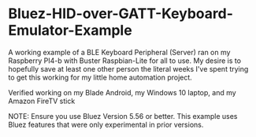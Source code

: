# Bluez-HID-over-GATT-Keyboard-Emulator-Example

A working example of a BLE Keyboard Peripheral (Server) ran on my Raspberry PI4-b with Buster Raspbian-Lite for all to use. My desire is to hopefully save at least one other person the literal weeks I've spent trying to get this working for my little home automation project.

Verified working on my Blade Android, my Windows 10 laptop, and my Amazon FireTV stick

NOTE: Ensure you use Bluez Version 5.56 or better. This example uses Bluez features that were only experimental in prior versions.
